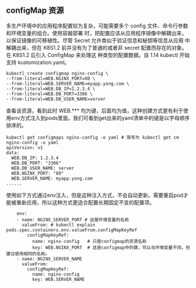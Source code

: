## configMap  资源

多生产环境中的应用程序配置较为复杂，可能需要多个 config 文件、命令行参数和环境变量的组合。使用容器部署
时，把配置应该从应用程序镜像中解耦出来，以保证镜像的可移植性。尽管 Secret 允许类似于验证信息和秘钥等信息从应用
中解耦出来，但在 K8S1.2 前并没有为了普通的或者非 secret 配置而存在的对象。在 K8S1.2 后引入 ConfigMap 来处理这
    种类型的配置数据。自 1.14 kubectl 开始支持 kustomization.yaml。

```shell
kubectl create configmap nginx-config \
--from-literal=WEB.NGINX_PORT=80 \
--from-literal=WEB.SERVER_NAME=myapp.yong.com \
--from-literal=WEB.DB_IP=1.2.3.4 \
--from-literal=WEB.DB_PORT=3306 \
--from-literal=WEB.DB_USER_NAME=server
```

查看该资源，看到此时 WEB.*** 均为键，后面均为值，这种创建方式更有利于使用env方式注入到pods里面。我们可看到get出来的yaml清单中的键是以字母顺序排序的。

```shell
kubectl get configmaps nginx-config -o yaml # 简写为 kubectl get cm nginx-config -o yaml
apiVersion: v1
data:
  WEB.DB_IP: 1.2.3.4
  WEB.DB_PORT: "3306"
  WEB.DB_USER_NAME: server
  WEB.NGINX_PORT: "80"
  WEB.SERVER_NAME: myapp.yong.com
......
```

使用如下方式通过env注入，但是这种注入方式，不会自动更新。需要重启pod才能被重新应用，所以这种方式更适合配置长期固定不变的配置项。

```shell
    env: 
    - name: NGINX_SERVER_PORT # 这是环境变量的名称
      valueFrom: # kubectl explain pods.spec.containers.env.valueFrom.configMapKeyRef
        configMapKeyRef:
          name: nginx-config   # 只是configmap的资源名称
          key: WEB.NGINX_PORT  # 这是configmap中的键，可以与环境变量不同，但建议使用相同的名称。
    - name: NGINX_SERVER_NAME
      valueFrom:
        configMapKeyRef:
          name: nginx-config
          key: WEB.SERVER_NAME
```



